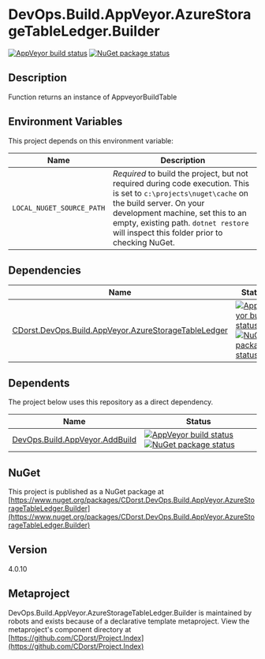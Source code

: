 # DevOps.Build.AppVeyor.AzureStorageTableLedger.Builder

[![AppVeyor build status](https://img.shields.io/appveyor/ci/cdorst/devops-build-appveyor-azurestoragetableledger-buil.svg?label=AppVeyor&style=for-the-badge)](https://ci.appveyor.com/project/cdorst/devops-build-appveyor-azurestoragetableledger-buil)
[![NuGet package status](https://img.shields.io/nuget/v/CDorst.DevOps.Build.AppVeyor.AzureStorageTableLedger.Builder.svg?label=NuGet&style=for-the-badge)](https://www.nuget.org/packages/CDorst.DevOps.Build.AppVeyor.AzureStorageTableLedger.Builder)

## Description

Function returns an instance of AppveyorBuildTable

## Environment Variables

This project depends on this environment variable:

Name | Description
---- | -----------
`LOCAL_NUGET_SOURCE_PATH` | *Required* to build the project, but not required during code execution. This is set to `c:\projects\nuget\cache` on the build server. On your development machine, set this to an empty, existing path. `dotnet restore` will inspect this folder prior to checking NuGet.

## Dependencies

Name | Status
---- | ------
[CDorst.DevOps.Build.AppVeyor.AzureStorageTableLedger](https://github.com/CDorst/DevOps.Build.AppVeyor.AzureStorageTableLedger) | [![AppVeyor build status](https://img.shields.io/appveyor/ci/cdorst/devops-build-appveyor-azurestoragetableledger.svg?label=AppVeyor&style=flat-square)](https://ci.appveyor.com/project/cdorst/devops-build-appveyor-azurestoragetableledger) [![NuGet package status](https://img.shields.io/nuget/v/CDorst.DevOps.Build.AppVeyor.AzureStorageTableLedger.svg?label=NuGet&style=flat-square)](https://www.nuget.org/packages/CDorst.DevOps.Build.AppVeyor.AzureStorageTableLedger)

## Dependents

The project below uses this repository as a direct dependency.

Name | Status
---- | ------
[DevOps.Build.AppVeyor.AddBuild](https://github.com/CDorst/DevOps.Build.AppVeyor.AddBuild) | [![AppVeyor build status](https://img.shields.io/appveyor/ci/cdorst/devops-build-appveyor-addbuild.svg?label=AppVeyor&style=flat-square)](https://ci.appveyor.com/project/cdorst/devops-build-appveyor-addbuild) [![NuGet package status](https://img.shields.io/nuget/v/CDorst.DevOps.Build.AppVeyor.AddBuild.svg?label=NuGet&style=flat-square)](https://www.nuget.org/packages/CDorst.DevOps.Build.AppVeyor.AddBuild)

## NuGet


This project is published as a NuGet package at [https://www.nuget.org/packages/CDorst.DevOps.Build.AppVeyor.AzureStorageTableLedger.Builder](https://www.nuget.org/packages/CDorst.DevOps.Build.AppVeyor.AzureStorageTableLedger.Builder)

## Version

4.0.10

## Metaproject

DevOps.Build.AppVeyor.AzureStorageTableLedger.Builder is maintained by robots and exists because of a declarative template metaproject. View the metaproject's component directory at [https://github.com/CDorst/Project.Index](https://github.com/CDorst/Project.Index)

